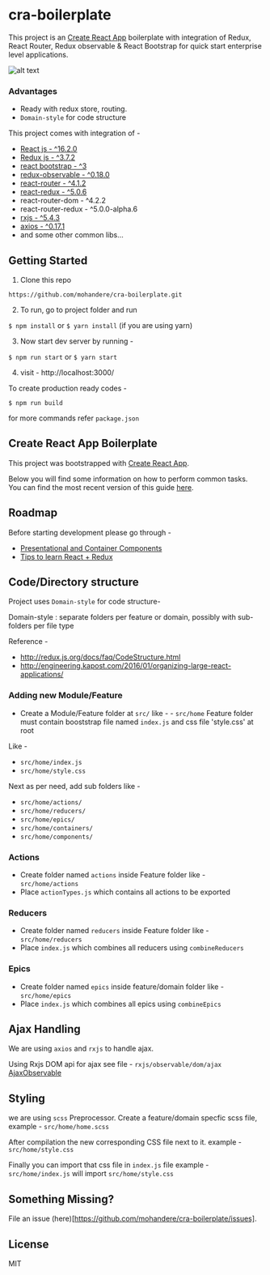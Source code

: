 # cra-boilerplate

This project is an [Create React App](https://github.com/facebookincubator/create-react-app) boilerplate
with integration of Redux, React Router, Redux observable & React Bootstrap for quick start enterprise level applications.

![alt text](https://raw.githubusercontent.com/mohandere/cra-boilerplate/master/screenshot.png?s=200)

### Advantages

- Ready with redux store, routing.
- `Domain-style` for code structure

This project comes with integration of -

- [React js - ^16.2.0](https://facebook.github.io/react/)
- [Redux js - ^3.7.2](http://redux.js.org/)
- [react bootstrap - ^3](https://react-bootstrap.github.io)
- [redux-observable - ^0.18.0](https://redux-observable.js.org)
- [react-router - ^4.1.2](https://github.com/ReactTraining/react-router)
- [react-redux - ^5.0.6](http://redux.js.org/docs/basics/UsageWithReact.html)
- react-router-dom - ^4.2.2
- react-router-redux - ^5.0.0-alpha.6
- [rxjs - ^5.4.3](reactivex.io/rxjs/)
- [axios - ^0.17.1](https://github.com/mzabriskie/axios)
- and some other common libs...

## Getting Started

1. Clone this repo

`https://github.com/mohandere/cra-boilerplate.git`

2. To run, go to project folder and run

`$ npm install`
or
`$ yarn install` (if you are using yarn)


3. Now start dev server by running -

`$ npm run start`
or
`$ yarn start`

4. visit - http://localhost:3000/

To create production ready codes -

`$ npm run build`

for more commands refer `package.json`


## Create React App Boilerplate

This project was bootstrapped with [Create React App](https://github.com/facebookincubator/create-react-app).

Below you will find some information on how to perform common tasks.<br>
You can find the most recent version of this guide [here](https://github.com/facebookincubator/create-react-app/blob/master/packages/react-scripts/template/README.md).



## Roadmap

Before starting development please go through -

- [Presentational and Container Components
](https://medium.com/@dan_abramov/smart-and-dumb-components-7ca2f9a7c7d0)
- [Tips to learn React + Redux](https://www.robinwieruch.de/tips-to-learn-react-redux/)


## Code/Directory structure

Project uses `Domain-style` for code structure-

Domain-style : separate folders per feature or domain, possibly with sub-folders per file type

Reference -

- http://redux.js.org/docs/faq/CodeStructure.html
- http://engineering.kapost.com/2016/01/organizing-large-react-applications/


### Adding new Module/Feature

- Create a Module/Feature folder at `src/`
like - - `src/home`
Feature folder must contain booststrap file named `index.js` and css file 'style.css' at root

Like -

- `src/home/index.js`
- `src/home/style.css`

Next as per need, add sub folders like -

- `src/home/actions/`
- `src/home/reducers/`
- `src/home/epics/`
- `src/home/containers/`
- `src/home/components/`


### Actions

- Create folder named `actions` inside Feature folder like - `src/home/actions`
- Place `actionTypes.js` which contains all actions to be exported

### Reducers

 - Create folder named `reducers` inside Feature folder like - `src/home/reducers`
- Place `index.js` which combines all reducers using `combineReducers`

### Epics

- Create folder named `epics` inside feature/domain folder like - `src/home/epics`
- Place `index.js` which combines all epics using `combineEpics`

## Ajax Handling

We are using `axios` and `rxjs` to handle ajax.

Using Rxjs DOM api for ajax see file - `rxjs/observable/dom/ajax`
[AjaxObservable](http://reactivex.io/rxjs/file/es6/observable/dom/AjaxObservable.js.html)

## Styling

we are using `scss` Preprocessor. Create a feature/domain specfic scss file, example - `src/home/home.scss`

After compilation the new corresponding CSS file next to it.
example - `src/home/style.css`

Finally you can import that css file in `index.js` file
example - `src/home/index.js` will import `src/home/style.css`

## Something Missing?

File an issue (here)[https://github.com/mohandere/cra-boilerplate/issues].


## License

MIT

